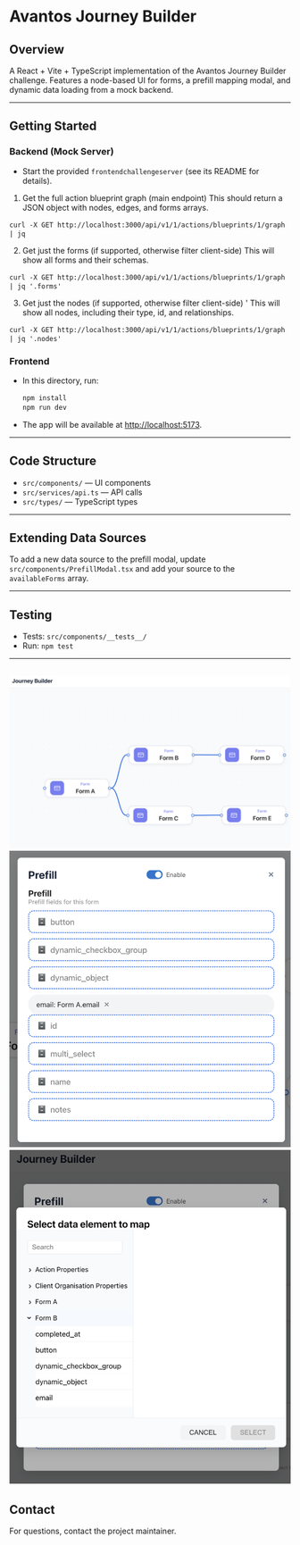 # Avantos Journey Builder

## Overview

A React + Vite + TypeScript implementation of the Avantos Journey Builder challenge. Features a node-based UI for forms, a prefill mapping modal, and dynamic data loading from a mock backend.

---

## Getting Started

### Backend (Mock Server)

- Start the provided `frontendchallengeserver` (see its README for details).


1. Get the full action blueprint graph (main endpoint)
This should return a JSON object with nodes, edges, and forms arrays.

```
curl -X GET http://localhost:3000/api/v1/1/actions/blueprints/1/graph | jq 

```

2. Get just the forms (if supported, otherwise filter client-side)
This will show all forms and their schemas.

```
curl -X GET http://localhost:3000/api/v1/1/actions/blueprints/1/graph | jq '.forms'

```

3. Get just the nodes (if supported, otherwise filter client-side)
'
This will show all nodes, including their type, id, and relationships.

```
curl -X GET http://localhost:3000/api/v1/1/actions/blueprints/1/graph | jq '.nodes'
```


### Frontend

- In this directory, run:
  ```sh
  npm install
  npm run dev
  ```
- The app will be available at [http://localhost:5173](http://localhost:5173).

---

## Code Structure

- `src/components/` — UI components
- `src/services/api.ts` — API calls
- `src/types/` — TypeScript types

---

## Extending Data Sources

To add a new data source to the prefill modal, update `src/components/PrefillModal.tsx` and add your source to the `availableForms` array.

---

## Testing

- Tests: `src/components/__tests__/`
- Run: `npm test`

---

![alt text](image.png)
![alt text](image-1.png)
![alt text](image-2.png)
---

## Contact

For questions, contact the project maintainer.
